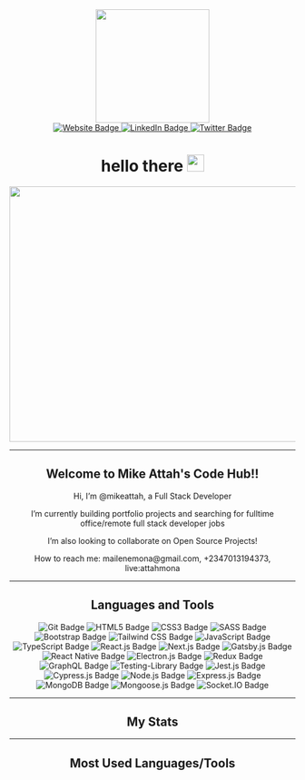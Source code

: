 <div id="header" align="center">
  <img src="https://media.giphy.com/media/jRf5fsn8G6YaogAWxn/giphy.gif" width="200"/>
  <div id="socials">
    <a href="https://mikeattah.com/">
      <img src="https://img.shields.io/badge/Website-mikeattah-1da1f2.svg?&style=plastic&logo=website" alt="Website Badge"/>
    </a>
    <a href="https://www.linkedin.com/in/mikeattah/">
      <img src="https://img.shields.io/badge/LinkedIn-mikeattah-1da1f2.svg?&style=plastic&logo=linkedin" alt="LinkedIn Badge"/>
    </a>
    <a href="https://twitter.com/mikeattahx">
      <img src="https://img.shields.io/badge/Twitter-mikeattahx-1da1f2.svg?&style=plastic&logo=twitter" alt="Twitter Badge"/>
    </a>
  </div>
  <h1>
    hello there
    <img src="https://media.giphy.com/media/hvRJCLFzcasrR4ia7z/giphy.gif" width="30px"/>
  </h1>
</div>
<div align="center">
  <img src="https://media.giphy.com/media/fvx95jkua5th3YeThr/giphy.gif" width="600" height="450"/>
</div>

---

<div align="center">
  <h2>Welcome to Mike Attah's Code Hub!!</h2>
  <p>Hi, I’m @mikeattah, a Full Stack Developer</p>
  <p>I’m currently building portfolio projects and searching for fulltime office/remote full stack developer jobs</p>
  <p>I’m also looking to collaborate on Open Source Projects!</p>
  <p>How to reach me: mailenemona@gmail.com, +2347013194373, live:attahmona</p>
</div>

---

<div align="center">
  <h2>Languages and Tools</h2>
  <img src="https://img.shields.io/badge/Git-1da1f2.svg?&style=plastic&color=blue&logo=git" alt="Git Badge"/>
  <img src="https://img.shields.io/badge/HTML5-1da1f2.svg?&style=plastic&color=blue&logo=html5" alt="HTML5 Badge"/>
  <img src="https://img.shields.io/badge/CSS3-1da1f2.svg?&style=plastic&color=blue&logo=css3" alt="CSS3 Badge"/>
  <img src="https://img.shields.io/badge/SASS-1da1f2.svg?&style=plastic&color=blue&logo=sass" alt="SASS Badge"/>
  <img src="https://img.shields.io/badge/Bootstrap-1da1f2.svg?&style=plastic&color=blue&logo=bootstrap" alt="Bootstrap Badge"/>
  <img src="https://img.shields.io/badge/TailwindCSS-1da1f2.svg?&style=plastic&color=blue&logo=tailwindcss" alt="Tailwind CSS Badge"/>
  <img src="https://img.shields.io/badge/JavaScript-1da1f2.svg?&style=plastic&color=blue&logo=javascript" alt="JavaScript Badge"/>
  <img src="https://img.shields.io/badge/TypeScript-1da1f2.svg?&style=plastic&color=blue&logo=typescript" alt="TypeScript Badge"/>
  <img src="https://img.shields.io/badge/React.js-1da1f2.svg?&style=plastic&color=blue&logo=react" alt="React.js Badge"/>
  <img src="https://img.shields.io/badge/Next.js-1da1f2.svg?&style=plastic&color=blue&logo=nextdotjs" alt="Next.js Badge"/>
  <img src="https://img.shields.io/badge/Gatsby.js-1da1f2.svg?&style=plastic&color=blue&logo=gatsby" alt="Gatsby.js Badge"/>
  <img src="https://img.shields.io/badge/ReactNative-1da1f2.svg?&style=plastic&color=blue&logo=reactnative" alt="React Native Badge"/>
  <img src="https://img.shields.io/badge/Electron.js-1da1f2.svg?&style=plastic&color=blue&logo=electron" alt="Electron.js Badge"/>
  <img src="https://img.shields.io/badge/Redux-1da1f2.svg?&style=plastic&color=blue&logo=redux" alt="Redux Badge"/>
  <img src="https://img.shields.io/badge/GraphQL-1da1f2.svg?&style=plastic&color=blue&logo=graphql" alt="GraphQL Badge"/>
  <img src="https://img.shields.io/badge/TestingLibrary-1da1f2.svg?&style=plastic&color=blue&logo=testinglibrary" alt="Testing-Library Badge"/>
  <img src="https://img.shields.io/badge/Jest-1da1f2.svg?&style=plastic&color=blue&logo=jest" alt="Jest.js Badge"/>
  <img src="https://img.shields.io/badge/Cypress-1da1f2.svg?&style=plastic&color=blue&logo=cypress" alt="Cypress.js Badge"/>
  <img src="https://img.shields.io/badge/Node.js-1da1f2.svg?&style=plastic&color=blue&logo=nodedotjs" alt="Node.js Badge"/>
  <img src="https://img.shields.io/badge/Express.js-1da1f2.svg?&style=plastic&color=blue&logo=express" alt="Express.js Badge"/>
  <img src="https://img.shields.io/badge/MongoDB-1da1f2.svg?&style=plastic&color=blue&logo=mongodb" alt="MongoDB Badge"/>
  <img src="https://img.shields.io/badge/Mongoose.js-1da1f2.svg?&style=plastic&color=blue&logo=mongoosedotjs" alt="Mongoose.js Badge"/>
  <img src="https://img.shields.io/badge/Socket.IO-1da1f2.svg?&style=plastic&color=blue&logo=socketdotio" alt="Socket.IO Badge"/>
</div>

---

<div align="center">
  <h2>My Stats</h2>
</div>

---

<div align="center">
  <h2>Most Used Languages/Tools</h2>
</div>


<!---
mikeattah/mikeattah is a ✨ special ✨ repository because its `README.md` (this file) appears on your GitHub profile.
You can click the Preview link to take a look at your changes.
--->
